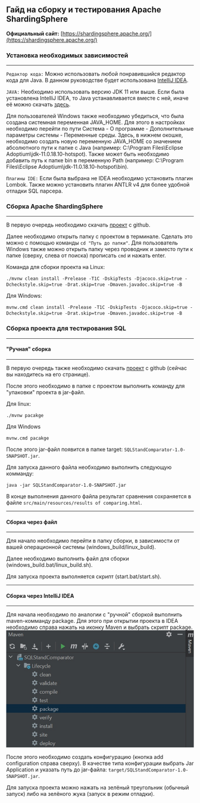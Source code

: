 ## Гайд на сборку и тестирования Apache ShardingSphere

**Официальный сайт:** [https://shardingsphere.apache.org/](https://shardingsphere.apache.org/)

### Установка необходимых зависимостей

<hr>

`Редактор кода:` Можно использовать любой понравившийся редактор кода для Java. В данном руководстве будет использована [IntelliJ IDEA](https://www.jetbrains.com/ru-ru/idea/download).

`JAVA:` Необходимо использовать версию JDK 11 или выше. Если была установлена IntelliJ IDEA, то Java устанавливается вместе с ней, иначе её можно скачать [здесь](https://adoptium.net/temurin/releases/?version=11).

Для пользователей Windows также необходимо убедиться, что была создана системная переменная JAVA_HOME. Для этого в настройках необходимо перейти по пути Система - О программе - Дополнительные параметры системы - Переменные среды. Здесь, в нижнем окошке, необходимо создать новую переменную JAVA_HOME со значением абсолютного пути к папке с Java (например: C:\Program Files\Eclipse Adoptium\jdk-11.0.18.10-hotspot). Также может быть необходимо добавить путь к папке bin в переменную Path (например: C:\Program Files\Eclipse Adoptium\jdk-11.0.18.10-hotspot\bin).

`Плагины IDE:` Если была выбрана не IDEA необходимо установить плагин Lombok. Также можно установить плагин ANTLR v4 для более удобной отладки SQL парсера.

### Сборка Apache ShardingSphere

<hr>

В первую очередь необходимо скачать [проект](https://github.com/red-soft-ru/shardingsphere) с github.

Далее необходимо открыть папку с проектом в терминале. Сделать это можно с помощью команды `cd "Путь до папки"`. Для пользователь Windows также можно открыть папку через проводник и заместо пути к папке (сверху, слева от поиска) прописать `cmd` и нажать enter.

Команда для сборки проекта на Linux:

```
./mvnw clean install -Prelease -T1C -DskipTests -Djacoco.skip=true -Dcheckstyle.skip=true -Drat.skip=true -Dmaven.javadoc.skip=true -B
```

Для Windows:
```
mvnw.cmd clean install -Prelease -T1C -DskipTests -Djacoco.skip=true -Dcheckstyle.skip=true -Drat.skip=true -Dmaven.javadoc.skip=true -B
```

### Сборка проекта для тестирования SQL

<hr>

#### "Ручная" сборка

<hr>

В первую очередь также необходимо скачать [проект](https://github.com/TedCraft/FirebirdShardingSQLComparingTool) с github (сейчас вы находитесь на его странице).

После этого необходимо в папке с проектом выполнить команду для "упаковки" проекта в jar-файл.

Для linux:

```
./mvnw pacakge
```

Для Windows

```
mvnw.cmd pacakge
```

После этого jar-файл появится в папке target: `SQLStandComparator-1.0-SNAPSHOT.jar`.

Для запуска данного файла необходимо выполнить следующую комманду:

```
java -jar SQLStandComparator-1.0-SNAPSHOT.jar
```

В конце выполнения данного файла результат сравнения сохраняется в файле `src/main/resources/results of comparing.html`.

<hr>

#### Сборка через файл

<hr>

Для начало необходимо перейти в папку сборки, в зависимости от вашей операционной системы (windows_build/linux_build).

Далее необходимо выполнить файл для сборки (windows_build.bat/linux_build.sh).

Для запуска проекта выполняется скрипт (start.bat/start.sh).

<hr>

#### Сборка через IntelliJ IDEA

<hr>

Для начала необходимо по аналогии с "ручной" сборкой выполнить maven-комманду package. Для этого при открытии проекта в IDEA необходимо справа нажать на иконку Maven и выбрать скрипт package.
![](img/package.png)

После этого необходимо создать конфигурацию (кнопка add configuration справа сверху). В качестве типа конфигурации выбрать Jar Application и указать путь до jar-файла: `target/SQLStandComparator-1.0-SNAPSHOT.jar`.

Для запуска проекта можно нажать на зелёный треугольник (обычный запуск) либо на зелёного жука (запуск в режим отладки).

##
